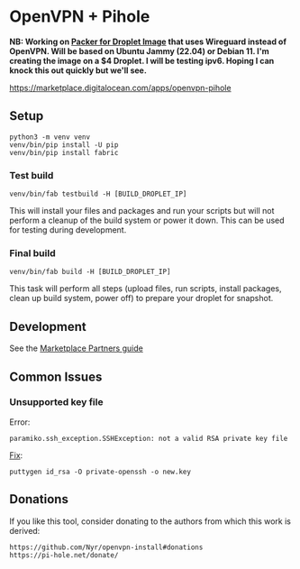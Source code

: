 # OpenVPN + Pihole

**NB: Working on [Packer for Droplet Image](https://github.com/digitalocean/marketplace-pi-hole-vpn) that uses Wireguard instead of OpenVPN. Will be based on Ubuntu Jammy (22.04) or Debian 11. I'm creating the image on a $4 Droplet. I will be testing ipv6. Hoping I can knock this out quickly but we'll see.**

https://marketplace.digitalocean.com/apps/openvpn-pihole

## Setup

    python3 -m venv venv
    venv/bin/pip install -U pip
    venv/bin/pip install fabric

### Test build

    venv/bin/fab testbuild -H [BUILD_DROPLET_IP]

This will install your files and packages and run your scripts but will not
perform a cleanup of the build system or power it down.  This can be used for
testing during development.

### Final build

    venv/bin/fab build -H [BUILD_DROPLET_IP]

This task will perform all steps (upload files, run scripts, install packages,
clean up build system, power off) to prepare your droplet for snapshot.

## Development

See the [Marketplace Partners guide](https://github.com/digitalocean/marketplace-partners/tree/master/fabric)

## Common Issues

### Unsupported key file

Error:

    paramiko.ssh_exception.SSHException: not a valid RSA private key file

[Fix](https://freelancing.studio/paramiko-and-rsa-key/):

    puttygen id_rsa -O private-openssh -o new.key

## Donations

If you like this tool, consider donating to the authors from which this work
is derived:

    https://github.com/Nyr/openvpn-install#donations
    https://pi-hole.net/donate/
